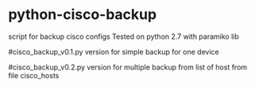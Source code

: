 # python-cisco-backup
script for backup cisco configs
Tested on python 2.7 with paramiko lib

#cisco_backup_v0.1.py 
version for simple backup for one device

#cisco_backup_v0.2.py 
version for multiple backup from list of host from file cisco_hosts
